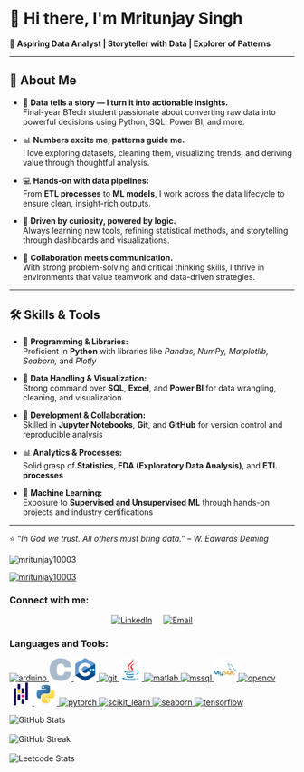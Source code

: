
# 👋 Hi there, I'm Mritunjay Singh

🎯 **Aspiring Data Analyst | Storyteller with Data | Explorer of Patterns**

---

## 🚀 About Me

- 📌 **Data tells a story — I turn it into actionable insights.**  
  Final-year BTech student passionate about converting raw data into powerful decisions using Python, SQL, Power BI, and more.

- 📊 **Numbers excite me, patterns guide me.**  
  I love exploring datasets, cleaning them, visualizing trends, and deriving value through thoughtful analysis.

- 💻 **Hands-on with data pipelines:**  
  From **ETL processes** to **ML models**, I work across the data lifecycle to ensure clean, insight-rich outputs.

- 🧠 **Driven by curiosity, powered by logic.**  
  Always learning new tools, refining statistical methods, and storytelling through dashboards and visualizations.

- 🤝 **Collaboration meets communication.**  
  With strong problem-solving and critical thinking skills, I thrive in environments that value teamwork and data-driven strategies.

---

## 🛠️ Skills & Tools

- 🐍 **Programming & Libraries:**  
  Proficient in **Python** with libraries like *Pandas, NumPy, Matplotlib, Seaborn,* and *Plotly*

- 🧮 **Data Handling & Visualization:**  
  Strong command over **SQL**, **Excel**, and **Power BI** for data wrangling, cleaning, and visualization

- 📝 **Development & Collaboration:**  
  Skilled in **Jupyter Notebooks**, **Git**, and **GitHub** for version control and reproducible analysis

- 📊 **Analytics & Processes:**  
  Solid grasp of **Statistics**, **EDA (Exploratory Data Analysis)**, and **ETL processes**

- 🤖 **Machine Learning:**  
  Exposure to **Supervised and Unsupervised ML** through hands-on projects and industry certifications

---

⭐ *“In God we trust. All others must bring data.” – W. Edwards Deming*

<p align="left"> <img src="https://komarev.com/ghpvc/?username=mritunjay10003&label=Profile%20views&color=0e75b6&style=flat" alt="mritunjay10003" /> </p>

<p align="left"> <a href="https://github.com/ryo-ma/github-profile-trophy"><img src="https://github-profile-trophy.vercel.app/?username=mritunjay10003" alt="mritunjay10003" /></a> </p>


<h3 align="left">Connect with me:</h3>
<div align="center" style="display: flex; justify-content: center; gap: 20px; flex-wrap: wrap; align-items: center;">

  <a href="http://www.linkedin.com/in/mritunjaysingh10003" target="_blank">
    <img src="https://raw.githubusercontent.com/rahuldkjain/github-profile-readme-generator/master/src/images/icons/Social/linked-in-alt.svg" alt="LinkedIn" height="30" width="40" />
  </a>

  <a href="mailto:mritunjaysingh.as@gmail.com">
    <img src="https://img.shields.io/badge/-Email-D14836?style=for-the-badge&logo=Gmail&logoColor=white" alt="Email" />
  </a>

</div>



<h3 align="left">Languages and Tools:</h3>
<p align="left"> <a href="https://www.arduino.cc/" target="_blank" rel="noreferrer"> <img src="https://cdn.worldvectorlogo.com/logos/arduino-1.svg" alt="arduino" width="40" height="40"/> </a> <a href="https://www.cprogramming.com/" target="_blank" rel="noreferrer"> <img src="https://raw.githubusercontent.com/devicons/devicon/master/icons/c/c-original.svg" alt="c" width="40" height="40"/> </a> <a href="https://www.w3schools.com/cpp/" target="_blank" rel="noreferrer"> <img src="https://raw.githubusercontent.com/devicons/devicon/master/icons/cplusplus/cplusplus-original.svg" alt="cplusplus" width="40" height="40"/> </a> <a href="https://git-scm.com/" target="_blank" rel="noreferrer"> <img src="https://www.vectorlogo.zone/logos/git-scm/git-scm-icon.svg" alt="git" width="40" height="40"/> </a> <a href="https://www.java.com" target="_blank" rel="noreferrer"> <img src="https://raw.githubusercontent.com/devicons/devicon/master/icons/java/java-original.svg" alt="java" width="40" height="40"/> </a> <a href="https://www.mathworks.com/" target="_blank" rel="noreferrer"> <img src="https://upload.wikimedia.org/wikipedia/commons/2/21/Matlab_Logo.png" alt="matlab" width="40" height="40"/> </a> <a href="https://www.microsoft.com/en-us/sql-server" target="_blank" rel="noreferrer"> <img src="https://www.svgrepo.com/show/303229/microsoft-sql-server-logo.svg" alt="mssql" width="40" height="40"/> </a> <a href="https://www.mysql.com/" target="_blank" rel="noreferrer"> <img src="https://raw.githubusercontent.com/devicons/devicon/master/icons/mysql/mysql-original-wordmark.svg" alt="mysql" width="40" height="40"/> </a> <a href="https://opencv.org/" target="_blank" rel="noreferrer"> <img src="https://www.vectorlogo.zone/logos/opencv/opencv-icon.svg" alt="opencv" width="40" height="40"/> </a> <a href="https://pandas.pydata.org/" target="_blank" rel="noreferrer"> <img src="https://raw.githubusercontent.com/devicons/devicon/2ae2a900d2f041da66e950e4d48052658d850630/icons/pandas/pandas-original.svg" alt="pandas" width="40" height="40"/> </a> <a href="https://www.python.org" target="_blank" rel="noreferrer"> <img src="https://raw.githubusercontent.com/devicons/devicon/master/icons/python/python-original.svg" alt="python" width="40" height="40"/> </a> <a href="https://pytorch.org/" target="_blank" rel="noreferrer"> <img src="https://www.vectorlogo.zone/logos/pytorch/pytorch-icon.svg" alt="pytorch" width="40" height="40"/> </a> <a href="https://scikit-learn.org/" target="_blank" rel="noreferrer"> <img src="https://upload.wikimedia.org/wikipedia/commons/0/05/Scikit_learn_logo_small.svg" alt="scikit_learn" width="40" height="40"/> </a> <a href="https://seaborn.pydata.org/" target="_blank" rel="noreferrer"> <img src="https://seaborn.pydata.org/_images/logo-mark-lightbg.svg" alt="seaborn" width="40" height="40"/> </a> <a href="https://www.tensorflow.org" target="_blank" rel="noreferrer"> <img src="https://www.vectorlogo.zone/logos/tensorflow/tensorflow-icon.svg" alt="tensorflow" width="40" height="40"/> </a> </p>


<div align="left">

<img src="https://github-readme-stats.vercel.app/api?username=mritunjay10003&show_icons=true&locale=en&theme=dark" alt="GitHub Stats" width="450"/>
<br/><br/>
<img src="https://github-readme-streak-stats.herokuapp.com/?user=mritunjay10003&theme=dark" alt="GitHub Streak" width="450"/>
<br/><br/>
<img src="https://leetcard.jacoblin.cool/MritunjaySingh10003?theme=dark" alt="Leetcode Stats" width="450"/>
</div>
